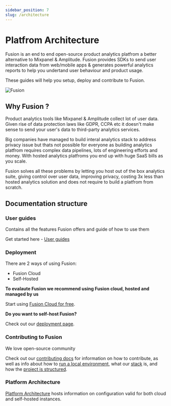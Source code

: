 ```yaml
---
sidebar_position: 7
slug: /architecture
---
```


# Platfrom Architecture

Fusion is an end to end open-source product analytics platfrom a better alternative to Mixpanel & Amplitude. Fusion provides SDKs to send user interaction data from web/mobile apps & generates powerful analytics reports to help you undertand user behaviour and product usage.

These guides will help you setup, deploy and contribute to Fusion.

![Fusion](https://raw.githubusercontent.com/fusion-hq/fusion/main/doc/fusion-dashboard-graphs.png "Fusion")

## Why Fusion ?

Product analytics tools like Mixpanel & Amplitude collect lot of user data. Given rise of data protection laws like GDPR, CCPA etc it doesn't make sense to send your user's data to third-party analytics services.

Big companies have managed to build interal analytics stack to address privacy issue but thats not possible for everyone as building analytics platfrom requires complex data pipelines, lots of engineering efforts and money. With hosted analytics platfroms you end up with huge SaaS bills as you scale.

Fusion solves all these problems by letting you host out of the box analytics suite, giving control over user data, improving privacy, costing 3x less than hosted analytics solution and does not require to build a platfrom from scratch.

## Documentation structure

### User guides

Contains all the features Fusion offers and guide of how to use them

Get started here - [User guides](/introduction)

### Deployment

There are 2 ways of using Fusion:

- Fusion Cloud
- Self-Hosted

**To evalaute Fusion we recommend using Fusion cloud, hosted and managed by us**

Start using [Fusion Cloud for free](https://app.fusionhq.co).

**Do you want to self-host Fusion?**

Check out our [deployment page](/Deployment/Req).

### Contributing to Fusion

We love open-source community

Check out our [contributing docs](/docs/contributing) for information on how to contribute, as well as info about how to [run a local environment](/docs/contribute/developing-locally), what our [stack](/docs/contribute/stack) is, and how the [project is structured](/docs/contribute/project-structure).

### Platform Architecture

[Platform Architecture](/docs/user-guides/application-settings) hosts information on configuration valid for both cloud and self-hosted instances.
